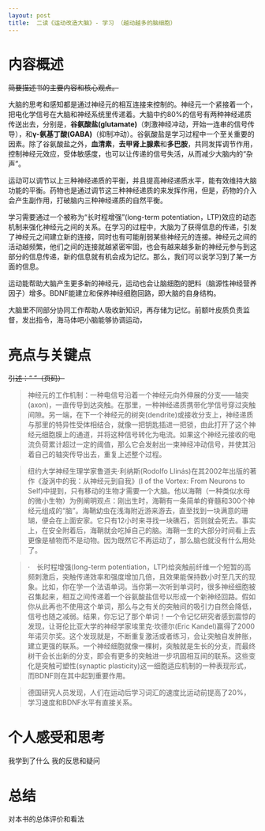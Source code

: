 ```yaml
---
layout: post
title:  二读《运动改造大脑》- 学习 （越动越多的脑细胞）
---
```


# 内容概述


~~简要描述书的主要内容和核心观点。~~


大脑的思考和感知都是通过神经元的相互连接来控制的。神经元一个紧接着一个，把电化学信号在大脑和神经系统里传递着。大脑中约80%的信号有两种神经递质传送出去，分别是，**谷氨酸盐(glutamate)**（刺激神经冲动，开始一连串的信号传导），和**γ-氨基丁酸(GABA)**（抑制冲动）。谷氨酸盐是学习过程中一个至关重要的因素。除了谷氨酸盐之外，**血清素**，**去甲肾上腺素**和**多巴胺**，共同发挥调节作用，控制神经元效应，受体敏感度，也可以让传递的信号失活，从而减少大脑内的“杂声”。

运动可以调节以上三种神经递质的平衡，并且提高神经递质水平，能有效维持大脑功能的平衡。药物也是通过调节这三种神经递质的来发挥作用，但是，药物的介入会产生副作用，打破脑内三种神经递质的自然平衡。

学习需要通过一个被称为“长时程增强”(long-term potentiation，LTP)效应的动态机制来强化神经元之间的关系。在学习的过程中，大脑为了获得信息的传递，引发了神经元之间建立新的连接，同时也有可能削弱某些神经元的连接。神经元之间的活动越频繁，他们之间的连接就越紧密牢固，也会有越来越多新的神经元参与到这部分的信息传递，新的信息就有机会成为记忆。那么，我们可以说学习到了某一方面的信息。

运动能帮助大脑产生更多新的神经元，运动也会让脑细胞的肥料（脑源性神经营养因子）增多。BDNF能建立和保养神经细胞回路，即大脑的自身结构。

大脑里不同部分协同工作帮助人吸收新知识，再存储为记忆。前额叶皮质负责监督，发出指令，海马体吧小脑能够协调运动，

# 亮点与关键点

~~引述：“ ”（页码）~~
> 神经元的工作机制：一种电信号沿着一个神经元向外伸展的分支——轴突(axon)，一直传导到达突触。在那里，一种神经递质携带化学信号穿过突触间隙。另一端，在下一个神经元的树突(dendrite)或接收分支上，神经递质与那里的特异性受体相结合，就像一把钥匙插进一把锁，由此打开了这个神经元细胞膜上的通道，并将这种信号转化为电流。如果这个神经元接收的电流负荷累计超过一定的阈值，那么它会发射出一束神经冲动信号，并使其沿着自己的轴突传导出去，重复上述整个过程。

 > 纽约大学神经生理学家鲁道夫·利纳斯(Rodolfo Llinás)在其2002年出版的著作《漩涡中的我：从神经元到自我》(I of the Vortex: From Neurons to Self)中提到，只有移动的生物才需要一个大脑。他以海鞘（一种类似水母的微小生物）为例阐明观点：刚出生时，海鞘有一条简单的脊髓和300个神经元组成的“脑”​。海鞘幼虫在浅海附近游来游去，直至找到一块满意的珊瑚，便会在上面安家。它只有12小时来寻找一块礁石，否则就会死去。事实上，在安全附着后，海鞘就会吃掉自己的脑。海鞘一生的大部分时间看上去更像是植物而不是动物。因为既然它不再运动了，那么脑也就没有什么用处了。


> ·　长时程增强(long-term potentiation，LTP)给突触前纤维一个短暂的高频刺激后，突触传递效率和强度增加几倍，且效果能保持数小时至几天的现象。比如，你在学一个法语单词。当你第一次听到单词时，很多神经细胞被召集起来，相互之间传递着一个谷氨酸盐信号以形成一个新神经回路。假如你从此再也不使用这个单词，那么与之有关的突触间的吸引力自然会降低，信号也随之减弱。结果，你忘记了那个单词！一个令记忆研究者感到震惊的发现，让哥伦比亚大学的神经学家埃里克·坎德尔(Eric Kandel)赢得了2000年诺贝尔奖。这个发现就是，不断重复激活或者练习，会让突触自发肿胀，建立更强的联系。一个神经细胞就像一棵树，突触就是生长的分支，而最终树干会长出新的分支，即会有更多的突触进一步巩固相互间的联系。这些变化是突触可塑性(synaptic plasticity)这一细胞适应机制的一种表现形式，而BDNF则在其中起到重要作用。

> 德国研究人员发现，人们在运动后学习词汇的速度比运动前提高了20%，学习速度和BDNF水平有直接关系。


# 个人感受和思考
我学到了什么
我的反思和疑问

# 总结
对本书的总体评价和看法
<!--stackedit_data:
eyJoaXN0b3J5IjpbMTQzODY2NzUxMSwyNTQzMzE1MzEsMTg5Mz
MyMTU2MCwtMTA0NzQ5NTU0MiwxMTk1MDc1MzUwLC0xODg4NzI0
OTkxXX0=
-->